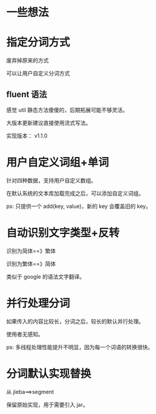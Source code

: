 # 一些想法

# 指定分词方式 

废弃掉原来的方式

可以让用户自定义分词方式

## fluent 语法

感觉 util 静态方法傻傻的，后期拓展可能不够灵活。

大版本更新建议直接使用流式写法。

实现版本： v1.1.0

# 用户自定义词组+单词

针对四种数据，支持用户自定义数组。

在默认系统的文本库加载完成之后，可以添加自定义词组。

ps: 只提供一个 add(key, value)，新的 key 会覆盖旧的 key。


# 自动识别文字类型+反转

识别为简体==》繁体

识别为繁体==》简体

类似于 google 的语法文字翻译。

# 并行处理分词

如果传入的内容比较长，分词之后，较长的默认并行处理。

使用者无感知。

ps: 多线程处理性能提升不明显，因为每一个词语的转换很快。

# 分词默认实现替换

从 jieba==>segment

保留原始实现，用于需要引入 jar。


